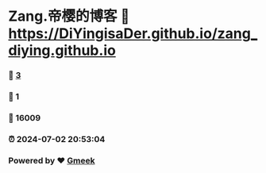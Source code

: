 # Zang.帝樱的博客 :link: https://DiYingisaDer.github.io/zang_diying.github.io 
### :page_facing_up: [3](https://DiYingisaDer.github.io/zang_diying.github.io/tag.html) 
### :speech_balloon: 1 
### :hibiscus: 16009 
### :alarm_clock: 2024-07-02 20:53:04 
### Powered by :heart: [Gmeek](https://github.com/Meekdai/Gmeek)
